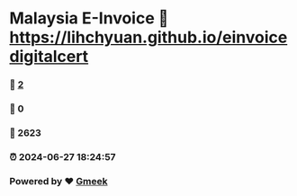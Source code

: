 # Malaysia E-Invoice :link: https://lihchyuan.github.io/einvoicedigitalcert 
### :page_facing_up: [2](https://lihchyuan.github.io/einvoicedigitalcert/tag.html) 
### :speech_balloon: 0 
### :hibiscus: 2623 
### :alarm_clock: 2024-06-27 18:24:57 
### Powered by :heart: [Gmeek](https://github.com/Meekdai/Gmeek)
